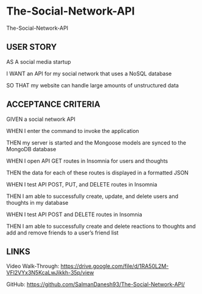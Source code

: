 # The-Social-Network-API
The-Social-Network-API

## USER STORY

AS A social media startup

I WANT an API for my social network that uses a NoSQL database

SO THAT my website can handle large amounts of unstructured data


## ACCEPTANCE CRITERIA

GIVEN a social network API

WHEN I enter the command to invoke the application

THEN my server is started and the Mongoose models are synced to the MongoDB database

WHEN I open API GET routes in Insomnia for users and thoughts

THEN the data for each of these routes is displayed in a formatted JSON

WHEN I test API POST, PUT, and DELETE routes in Insomnia

THEN I am able to successfully create, update, and delete users and thoughts in my database

WHEN I test API POST and DELETE routes in Insomnia

THEN I am able to successfully create and delete reactions to thoughts and add and remove friends to a user’s friend list


## LINKS 

Video Walk-Through: https://drive.google.com/file/d/1RA50L2M-VFl2VYx3N5KcaLwJikkh-35p/view

GitHub: https://github.com/SalmanDanesh93/The-Social-Network-API/
